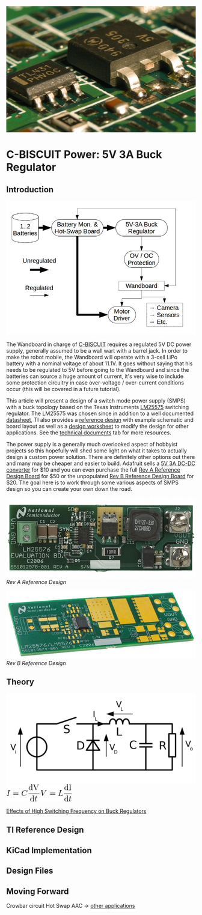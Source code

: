 <img src="./assets/psu-thumb.jpg" alt="DPACK some heat"/>

# C-BISCUIT Power: 5V 3A Buck Regulator

## Introduction

<img src="./assets/power-diagram.jpg" alt="Power overview" style="width: 640px;"/>

The Wandboard in charge of [C-BISCUIT](http://www.allaboutcircuits.com/projects/c-biscuit-a-robotics-platform-for-the-hacker-and-hobbyist/) requires a regulated 5V DC power supply, generally assumed to be a wall wart with a barrel jack. In order to make the robot mobile, the Wandboard will operate with a 3-cell LiPo battery with a nominal voltage of about 11.1V. It goes without saying that his needs to be regulated to 5V before going to the Wandboard and since the batteries can source a huge amount of current, it's very wise to include some protection circuitry in case over-voltage / over-current conditions occur (this will be covered in a future tutorial).

This article will present a design of a switch mode power supply (SMPS) with a buck topology based on the Texas Instruments [LM25575](http://www.ti.com/product/LM25576) switching regulator. The LM25575 was chosen since in addition to a well documented [datasheet](http://www.ti.com/lit/ds/symlink/lm25576.pdf), TI also provides a [reference design](http://www.ti.com/lit/ug/snva217c/snva217c.pdf) with example schematic and board layout as well as a [design worksheet](http://www.ti.com/lit/an/snva212b/snva212b.pdf) to modify the design for other applications. See the [technical documents](http://www.ti.com/product/LM25576/technicaldocuments) tab for more resources.

The power supply is a generally much overlooked aspect of hobbyist projects so this hopefully will shed some light on what it takes to actually design a custom power solution. There are definitely other options out there and many may be cheaper and easier to build. Adafruit sells a [5V 3A DC-DC converter](https://www.adafruit.com/products/1385) for $10 and you can even purchase the full [Rev A Reference Design Board](http://www.digikey.com/product-search/en?mpart=LM25576EVAL&vendor=296) for $50 or the unpopulated [Rev B Reference Design Board](http://www.digikey.com/product-detail/en/LM25576BLDT%2FNOPB/LM25576BLDT%2FNOPB-ND/1300184) for $20. The goal here is to work through some various aspects of SMPS design so you can create your own down the road.

<img src="./assets/lm25576eval_rev_a.jpg" alt="Rev A" style="width: 640px;"/><br>
_Rev A Reference Design_

<img src="./assets/lm25576eval_rev_b.jpg" alt="Rev B" style="width: 640px;"/><br>
_Rev B Reference Design_

## Theory

<img src="./assets/buck-reg-topo.jpg" alt="Buck topology" style="width: 640px;"/>

<img src="./assets/capacitor-current.jpg" alt="See dee vee dee tee"/>

<img src="./assets/inductor-voltage.jpg" alt="Vee dee ell dee tee"/>

[Effects of High Switching Frequency on Buck Regulators](http://www.onsemi.com/pub_link/Collateral/TND388-D.PDF)

## TI Reference Design

## KiCad Implementation

## Design Files

## Moving Forward
Crowbar circuit
Hot Swap
AAC -> [other applications](http://www.allaboutcircuits.com/technical-articles/buck-converters-and-their-cool-applications/)
